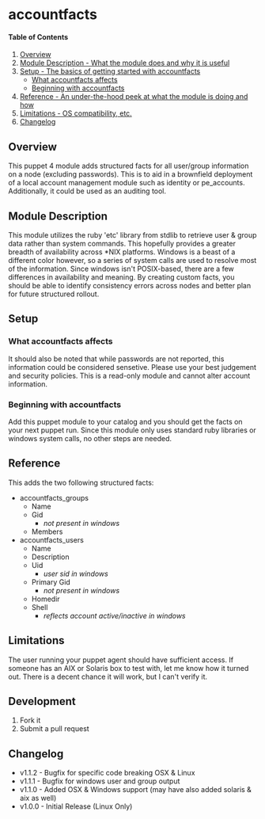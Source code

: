 # accountfacts

#### Table of Contents

1. [Overview](#overview)
2. [Module Description - What the module does and why it is useful](#module-description)
3. [Setup - The basics of getting started with accountfacts](#setup)
    * [What accountfacts affects](#what-accountfacts-affects)
    * [Beginning with accountfacts](#beginning-with-accountfacts)
4. [Reference - An under-the-hood peek at what the module is doing and how](#reference)
5. [Limitations - OS compatibility, etc.](#limitations)
6. [Changelog](#changelog)

## Overview

This puppet 4 module adds structured facts for all user/group information on a node (excluding passwords).
This is to aid in a brownfield deployment of a local account management module such as identity or pe_accounts.
Additionally, it could be used as an auditing tool.

## Module Description

This module utilizes the ruby 'etc' library from stdlib to retrieve user & group data rather than system commands.
This hopefully provides a greater breadth of availability across *NIX platforms.
Windows is a beast of a different color however, so a series of system calls are used to resolve most of the information.  Since windows isn't POSIX-based, there are a few differences in availability and meaning.
By creating custom facts, you should be able to identify consistency errors across nodes and better plan for future structured rollout.

## Setup

### What accountfacts affects

It should also be noted that while passwords are not reported, this information could be considered sensetive.
Please use your best judgement and security policies.
This is a read-only module and cannot alter account information.

### Beginning with accountfacts

Add this puppet module to your catalog and you should get the facts on your next puppet run.
Since this module only uses standard ruby libraries or windows system calls, no other steps are needed.

## Reference

This adds the two following structured facts:

- accountfacts_groups
  - Name
  - Gid
    - *not present in windows*
  - Members
- accountfacts_users
  - Name
  - Description
  - Uid
    - *user sid in windows*
  - Primary Gid
    - *not present in windows*
  - Homedir
  - Shell
    - *reflects account active/inactive in windows*

## Limitations

The user running your puppet agent should have sufficient access.  If someone has an AIX or Solaris box to test with, let me know how it turned out.  There is a decent chance it will work, but I can't verify it.

## Development

1. Fork it
2. Submit a pull request

## Changelog

- v1.1.2 - Bugfix for specific code breaking OSX & Linux
- v1.1.1 - Bugfix for windows user and group output
- v1.1.0 - Added OSX & Windows support (may have also added solaris & aix as well)
- v1.0.0 - Initial Release (Linux Only)